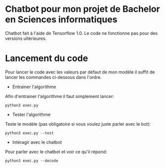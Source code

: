 # Chatbot pour mon projet de Bachelor en Sciences informatiques

Chatbot fait à l'aide de Tensorflow 1.0. Le code ne fonctionne pas pour des versions ultérieures.

# Lancement du code

Pour lancer le code avec les valeurs par défaut de mon modèle il suffit de lancer les commandes ci-dessous dans l'ordre.

* Entrainer l'algorithme

Afin d'entrainer l'algorithme il faut simplement lancer:

```
python3 exec.py
```

* Tester l'algorithme

Teste le modèle (pas obligatoire si vous voulez juste parler avec le bot):

```
python3 exec.py --test
```

* Intéragir avec le chatbot

Pour parler avec le chatbot et voir ce qu'il répond:

```
python3 exec.py --decode
```



